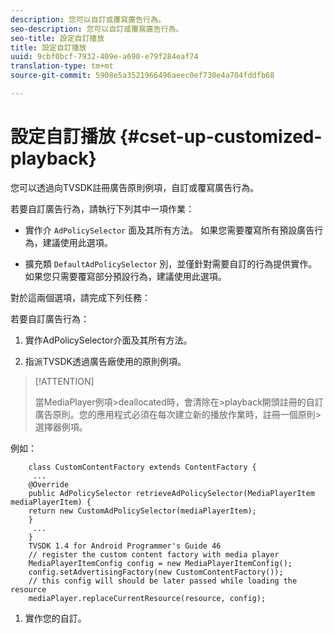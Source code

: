 ```yaml
---
description: 您可以自訂或覆寫廣告行為。
seo-description: 您可以自訂或覆寫廣告行為。
seo-title: 設定自訂播放
title: 設定自訂播放
uuid: 9cbf0bcf-7932-409e-a690-e79f284eaf74
translation-type: tm+mt
source-git-commit: 5908e5a3521966496aeec0ef730e4a704fddfb68

---
```



# 設定自訂播放 {#cset-up-customized-playback}

您可以透過向TVSDK註冊廣告原則例項，自訂或覆寫廣告行為。

若要自訂廣告行為，請執行下列其中一項作業：

* 實作介 `AdPolicySelector` 面及其所有方法。
如果您需要覆寫所有預設廣告行為，建議使用此選項。

* 擴充類 `DefaultAdPolicySelector` 別，並僅針對需要自訂的行為提供實作。
如果您只需要覆寫部分預設行為，建議使用此選項。

對於這兩個選項，請完成下列任務：

若要自訂廣告行為：

1. 實作AdPolicySelector介面及其所有方法。

1. 指派TVSDK透過廣告廠使用的原則例項。

>[!ATTENTION]
>
>當MediaPlayer例項>deallocated時，會清除在>playback開頭註冊的自訂廣告原則。您的應用程式必須在每次建立新的播放作業時，註冊一個原則>選擇器例項。

例如：

```
    class CustomContentFactory extends ContentFactory {
     ...
    @Override
    public AdPolicySelector retrieveAdPolicySelector(MediaPlayerItem mediaPlayerItem) {
    return new CustomAdPolicySelector(mediaPlayerItem);
    }
     ...
    }
    TVSDK 1.4 for Android Programmer's Guide 46
    // register the custom content factory with media player
    MediaPlayerItemConfig config = new MediaPlayerItemConfig();
    config.setAdvertisingFactory(new CustomContentFactory());
    // this config will should be later passed while loading the resource
    mediaPlayer.replaceCurrentResource(resource, config);
```

1. 實作您的自訂。